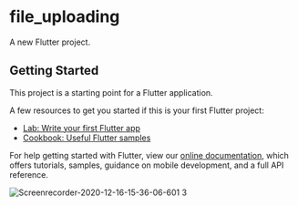 # file_uploading

A new Flutter project.

## Getting Started

This project is a starting point for a Flutter application.

A few resources to get you started if this is your first Flutter project:

- [Lab: Write your first Flutter app](https://flutter.dev/docs/get-started/codelab)
- [Cookbook: Useful Flutter samples](https://flutter.dev/docs/cookbook)

For help getting started with Flutter, view our
[online documentation](https://flutter.dev/docs), which offers tutorials,
samples, guidance on mobile development, and a full API reference.

 
![Screenrecorder-2020-12-16-15-36-06-601 3](https://user-images.githubusercontent.com/69073040/102518257-0f9be580-40b7-11eb-9beb-0fa1a93e0871.gif)


